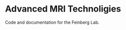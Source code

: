 
<html>
<body>
<h1>Advanced MRI Technoligies</h1>
<p>Code and documentation for the Feinberg Lab.</p>
</body>
</html>
